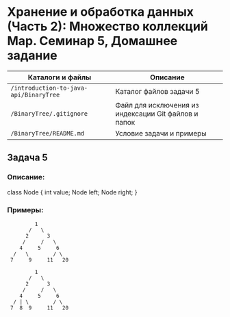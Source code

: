 # Хранение и обработка данных (Часть 2): Множество коллекций Map. Семинар 5, Домашнее задание

Каталоги и файлы                            | Описание
--------------------------------------------|-----------------------------------------------------
`/introduction-to-java-api/BinaryTree` 		| Каталог файлов задачи 5
`/BinaryTree/.gitignore`                    | Файл для исключения из индексации Git файлов и папок
`/BinaryTree/README.md`                     | Условие задачи и примеры

## Задача 5

### Описание:

class Node {
  int value;
  Node left;
  Node right;
}

### Примеры:

```
         1
       /   \
      2      3
     /     /   \
    4     5     6
  /   \        / \
 7     9     11   20

```
```
         1
       /   \
      2      3
     /     /   \
    4     5     6
  / | \        / \
 7  8  9     11   20
```

